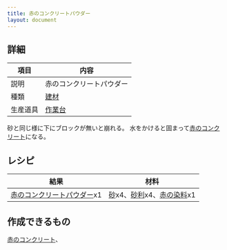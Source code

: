 ```yaml
---
title: 赤のコンクリートパウダー
layout: document
---
```

## 詳細

|項目|内容|
|---|---|
|説明|赤のコンクリートパウダー|
|種類|[建材](建材)|
|生産道具|[作業台](作業台)|

砂と同じ様に下にブロックが無いと崩れる。
水をかけると固まって[赤のコンクリート](赤のコンクリート)になる。

## レシピ

|結果|材料|
|---|---|
|[赤のコンクリートパウダー](赤のコンクリートパウダー)x1|[砂](砂)x4、[砂利](砂利)x4、[赤の染料](赤の染料)x1|

## 作成できるもの

[赤のコンクリート](赤のコンクリート)、

